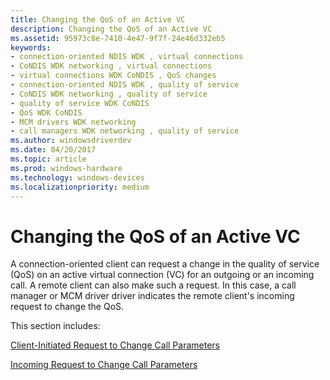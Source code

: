 ```yaml
---
title: Changing the QoS of an Active VC
description: Changing the QoS of an Active VC
ms.assetid: 95973c8e-7410-4e47-9f7f-24e46d332eb5
keywords:
- connection-oriented NDIS WDK , virtual connections
- CoNDIS WDK networking , virtual connections
- virtual connections WDK CoNDIS , QoS changes
- connection-oriented NDIS WDK , quality of service
- CoNDIS WDK networking , quality of service
- quality of service WDK CoNDIS
- QoS WDK CoNDIS
- MCM drivers WDK networking
- call managers WDK networking , quality of service
ms.author: windowsdriverdev
ms.date: 04/20/2017
ms.topic: article
ms.prod: windows-hardware
ms.technology: windows-devices
ms.localizationpriority: medium
---
```


# Changing the QoS of an Active VC





A connection-oriented client can request a change in the quality of service (QoS) on an active virtual connection (VC) for an outgoing or an incoming call. A remote client can also make such a request. In this case, a call manager or MCM driver driver indicates the remote client's incoming request to change the QoS.

This section includes:

[Client-Initiated Request to Change Call Parameters](client-initiated-request-to-change-call-parameters.md)

[Incoming Request to Change Call Parameters](incoming-request-to-change-call-parameters.md)

 

 





